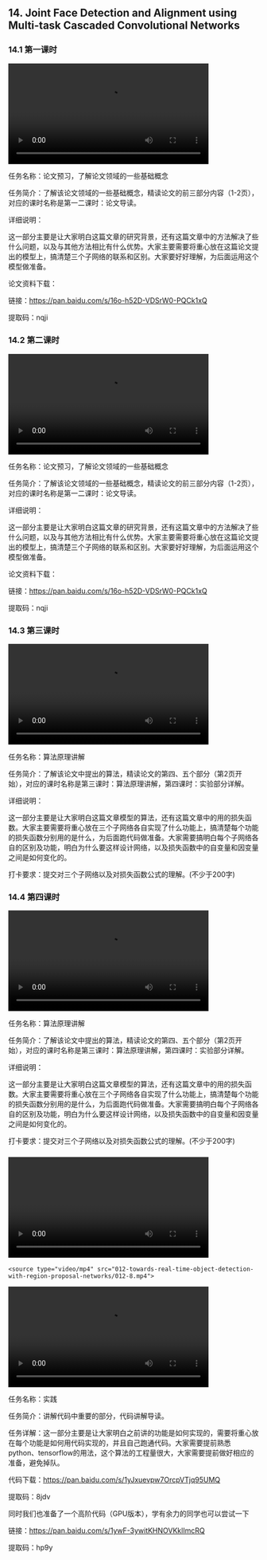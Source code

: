 ## 14. Joint Face Detection and Alignment using Multi-task Cascaded Convolutional Networks

### 14.1 第一课时

<video width=80%  controls >
	<source type="video/mp4" src="014-joint-face-detection-and-alignment-using-multi-task-cascaded-convolutional-networks/014-1.mp4">
</video>

任务名称：论文预习，了解论文领域的一些基础概念

任务简介：了解该论文领域的一些基础概念，精读论文的前三部分内容（1-2页），对应的课时名称是第一二课时：论文导读。

详细说明：

这一部分主要是让大家明白这篇文章的研究背景，还有这篇文章中的方法解决了些什么问题，以及与其他方法相比有什么优势。大家主要需要将重心放在这篇论文提出的模型上，搞清楚三个子网络的联系和区别。大家要好好理解，为后面运用这个模型做准备。

论文资料下载：

链接：https://pan.baidu.com/s/16o-h52D-VDSrW0-PQCk1xQ 

提取码：nqji 

### 14.2 第二课时

<video width=80%  controls >
	<source type="video/mp4" src="014-joint-face-detection-and-alignment-using-multi-task-cascaded-convolutional-networks/014-2.mp4">
</video>

任务名称：论文预习，了解论文领域的一些基础概念

任务简介：了解该论文领域的一些基础概念，精读论文的前三部分内容（1-2页），对应的课时名称是第一二课时：论文导读。

详细说明：

这一部分主要是让大家明白这篇文章的研究背景，还有这篇文章中的方法解决了些什么问题，以及与其他方法相比有什么优势。大家主要需要将重心放在这篇论文提出的模型上，搞清楚三个子网络的联系和区别。大家要好好理解，为后面运用这个模型做准备。

论文资料下载：

链接：https://pan.baidu.com/s/16o-h52D-VDSrW0-PQCk1xQ 

提取码：nqji 

### 14.3 第三课时

<video width=80%  controls >
	<source type="video/mp4" src="014-joint-face-detection-and-alignment-using-multi-task-cascaded-convolutional-networks/014-3.mp4">
</video>

任务名称：算法原理讲解

任务简介：了解该论文中提出的算法，精读论文的第四、五个部分（第2页开始），对应的课时名称是第三课时：算法原理讲解，第四课时：实验部分详解。

详细说明：

这一部分主要是让大家明白这篇文章模型的算法，还有这篇文章中的用的损失函数。大家主要需要将重心放在三个子网络各自实现了什么功能上，搞清楚每个功能的损失函数分别用的是什么，为后面跑代码做准备。大家需要搞明白每个子网络各自的区别及功能，明白为什么要这样设计网络，以及损失函数中的自变量和因变量之间是如何变化的。

打卡要求：提交对三个子网络以及对损失函数公式的理解。(不少于200字)

### 14.4 第四课时

<video width=80%  controls >
	<source type="video/mp4" src="014-joint-face-detection-and-alignment-using-multi-task-cascaded-convolutional-networks/014-4.mp4">
</video>

任务名称：算法原理讲解

任务简介：了解该论文中提出的算法，精读论文的第四、五个部分（第2页开始），对应的课时名称是第三课时：算法原理讲解，第四课时：实验部分详解。

详细说明：

这一部分主要是让大家明白这篇文章模型的算法，还有这篇文章中的用的损失函数。大家主要需要将重心放在三个子网络各自实现了什么功能上，搞清楚每个功能的损失函数分别用的是什么，为后面跑代码做准备。大家需要搞明白每个子网络各自的区别及功能，明白为什么要这样设计网络，以及损失函数中的自变量和因变量之间是如何变化的。

打卡要求：提交对三个子网络以及对损失函数公式的理解。(不少于200字)

### <video width=80%  controls >
	<source type="video/mp4" src="012-towards-real-time-object-detection-with-region-proposal-networks/012-8.mp4">
</video>

<video width=80%  controls >
	<source type="video/mp4" src="014-joint-face-detection-and-alignment-using-multi-task-cascaded-convolutional-networks/014-5.mp4">
</video>

任务名称：实践

任务简介：讲解代码中重要的部分，代码讲解导读。

任务详解：这一部分主要是让大家明白之前讲的功能是如何实现的，需要将重心放在每个功能是如何用代码实现的，并且自己跑通代码。大家需要提前熟悉python、tensorflow的用法，这个算法的工程量很大，大家需要提前做好相应的准备，避免掉队。

代码下载：https://pan.baidu.com/s/1yJxuevpw7OrcpVTjq95UMQ 

提取码：8jdv 

同时我们也准备了一个高阶代码（GPU版本），学有余力的同学也可以尝试一下

链接：https://pan.baidu.com/s/1ywF-3ywitKHNOVKklImcRQ 

提取码：hp9y